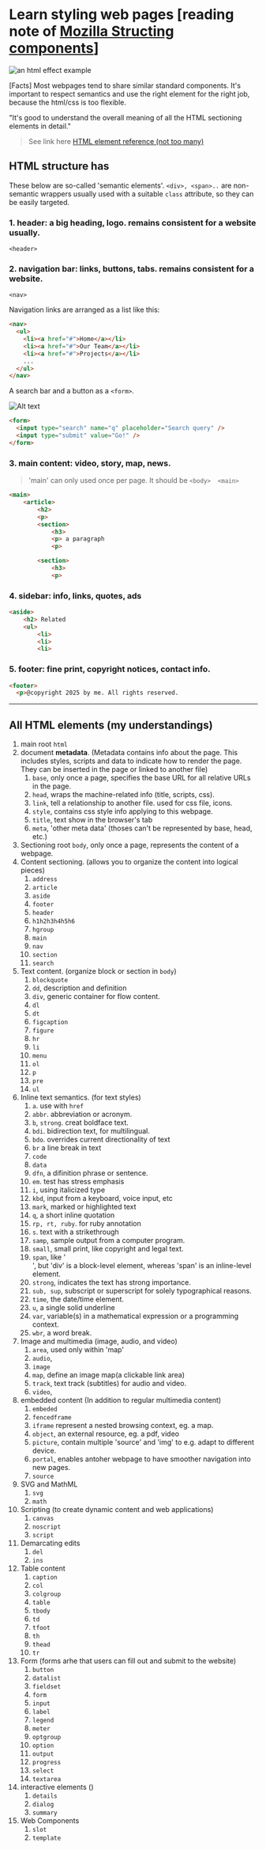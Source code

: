 # Learn styling web pages [reading note of [Mozilla Structing components](https://developer.mozilla.org/en-US/docs/Learn_web_development/Core/Structuring_content/Structuring_documents)]

![an html effect example](./90-markdown_media/img2.png)

[Facts] Most webpages tend to share similar standard components. It's important to respect semantics and use the right element for the right job, because the html/css is too flexible. 

"It's good to understand the overall meaning of all the HTML sectioning elements in detail."
>See link here [HTML element reference (not too many)](https://developer.mozilla.org/en-US/docs/Web/HTML/Element)

## HTML structure has
These below are so-called 'semantic elements'. `<div>, <span>..` are non-semantic wrappers usually used with a suitable `class` attribute, so they can be easily targeted. 


### 1. header: a big heading, logo. remains consistent for a website usually.

`<header>`

### 2. navigation bar: links, buttons, tabs. remains consistent for a website.

`<nav>`

Navigation links are arranged as a list like this:

```html
<nav>
  <ul>
    <li><a href="#">Home</a></li>
    <li><a href="#">Our Team</a></li>
    <li><a href="#">Projects</a></li>
    ...
  </ul>
</nav>
```

A search bar and a button as a `<form>`.

![Alt text](./90-markdown_media/img1.png)

```html
<form>
  <input type="search" name="q" placeholder="Search query" />
  <input type="submit" value="Go!" />
</form>
```

### 3. main content: video, story, map, news.
> 'main' can only used once per page. It should be `<body>  <main>`

```html
<main> 
    <article>
        <h2>
        <p>
        <section>
            <h3>
            <p> a paragraph
            <p>

        <section>
            <h3>
            <p>
```


### 4. sidebar: info, links, quotes, ads

```html
<aside>
    <h2> Related
    <ul>
        <li>
        <li>
        <li>
```

### 5. footer: fine print, copyright notices, contact info.

```html
<footer>
  <p>@copyright 2025 by me. All rights reserved.
```

<hr>

## All HTML elements (my understandings)

1. main root `html`
2. document **metadata**. (Metadata contains info about the page. This includes styles, scripts and data to indicate how to render the page. They can be inserted in the page or linked to another file)
   1. `base`, only once a page, specifies the base URL for all relative URLs in the page.
   2. `head`, wraps the machine-related info (title, scripts, css).
   3. `link`, tell a relationship to another file. used for css file, icons.
   4. `style`, contains css style info applying to this webpage.
   5. `title`, text show in the browser's tab
   6. `meta`, 'other meta data' (thoses can't be represented by base, head, etc.)
3. Sectioning root `body`, only once a page, represents the content of a webpage.
4. Content sectioning. (allows you to organize the content into logical pieces)
   1. `address`
   2. `article`
   3. `aside`
   4. `footer`
   5. `header`
   6. `h1h2h3h4h5h6`
   7. `hgroup`
   8. `main`
   9. `nav`
   10. `section`
   11. `search`
1. Text content. (organize block or section in `body`)
   1. `blockquote`
   2. `dd`, description and definition
   3. `div`, generic container for flow content.  
   4. `dl`
   5. `dt`
   6. `figcaption`
   7. `figure`
   8. `hr`
   9. `li`
   10. `menu`
   11. `ol`
   12. `p`
   13. `pre`
   14. `ul`
2.  Inline text semantics. (for text styles)
    1.  `a`. use with `href`
    2.  `abbr`. abbreviation or acronym.
    3.  `b`, `strong`. creat boldface text.
    4.  `bdi`. bidirection text, for multilingual.
    5.  `bdo`. overrides current directionality of text
    6.  `br` a line break in text
    7.  `code`
    8.  `data`
    9.  `dfn`, a difinition phrase or sentence. 
    10. `em`. test has stress emphasis
    11. `i`, using italicized type
    12. `kbd`, input from a keyboard, voice input, etc
    13. `mark`, marked or highlighted text
    14. `q`, a short inline quotation 
    15. `rp, rt, ruby`. for ruby annotation 
    16. `s`. text with a strikethrough
    17. `samp`, sample output from a computer program. 
    18. `small`, small print, like copyright and legal text.
    19. `span`, like '<div>', but 'div' is a block-level element, whereas 'span' is an inline-level element. 
    20. `strong`, indicates the text has strong importance.
    21. `sub, sup`, subscript or superscript for solely typographical reasons.  
    22. `time`, the date/time element. 
    23. `u`, a single solid underline 
    24. `var`, variable(s) in a mathematical expression or a programming context. 
    25. `wbr`,  a word break. 
3.  Image and multimedia (image, audio, and video)
    1.  `area`, used only within 'map'
    2.  `audio`, 
    3.  `image`
    4.  `map`, define an image map(a clickable link area) 
    5.  `track`, text track (subtitles) for audio and video.
    6.  `video`, 
4.  embedded content (In addition to regular multimedia content)
    1.  `embeded`
    2.  `fencedframe`
    3.  `iframe` represent a nested browsing context, eg. a map.
    4.  `object`, an external resource, eg. a pdf, video
    5.  `picture`, contain multiple 'source' and 'img' to e.g. adapt to different device. 
    6.  `portal`, enables antoher webpage to have smoother navigation into new pages.
    7.  `source`
5.  SVG and MathML
    1.  `svg`
    2.  `math`
6.  Scripting (to create dynamic content and web applications)
    1.  `canvas`
    2.  `noscript`
    3.  `script`
7.  Demarcating edits
    1.  `del`
    2.  `ins`
8.  Table content
    1.  `caption`
    2.  `col`
    3.  `colgroup`
    4.  `table`
    5.  `tbody`
    6.  `td`
    7.  `tfoot`
    8.  `th`
    9.  `thead`
    10. `tr`
9.  Form (forms arhe that users can fill out and submit to the website)
    1.  `button`
    2.  `datalist`
    3.  `fieldset`
    4.  `form`
    5.  `input`
    6.  `label`
    7.  `legend`
    8.  `meter`
    9.  `optgroup`
    10. `option`
    11. `output`
    12. `progress`
    13. `select`
    14. `textarea`
10. interactive elements ()
    1.  `details`
    2.  `dialog`
    3.  `summary`
11. Web Components
    1.  `slot`
    2.  `template` 










